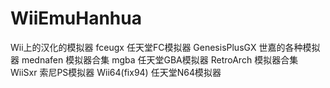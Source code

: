 ﻿# WiiEmuHanhua
Wii上的汉化的模拟器
fceugx          任天堂FC模拟器
GenesisPlusGX   世嘉的各种模拟器
mednafen        模拟器合集
mgba            任天堂GBA模拟器
RetroArch       模拟器合集
WiiSxr          索尼PS模拟器
Wii64(fix94)    任天堂N64模拟器